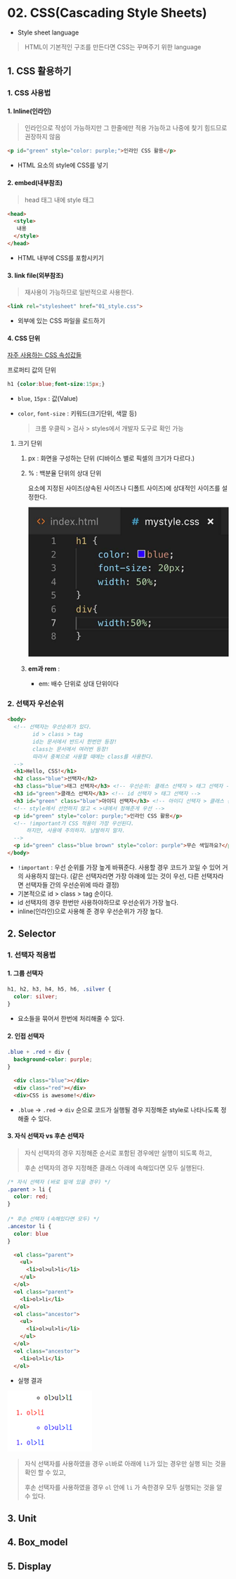 # 02. CSS(Cascading Style Sheets)
 
* Style sheet language

> HTML이 기본적인 구조를 만든다면 CSS는 꾸며주기 위한 language



## 1. CSS 활용하기

### 1. CSS 사용법

#### 1. Inline(인라인)

>  인라인으로 작성이 가능하지만 그 한줄에만 적용 가능하고 나중에 찾기 힘드므로 권장하지 않음

```html
<p id="green" style="color: purple;">인라인 CSS 활용</p> 
```

* HTML 요소의 style에 CSS를 넣기



#### 2. embed(내부참조)

> head 태그 내에 style 태그

```html
<head>
  <style>
   내용
  </style>
</head>
```

* HTML 내부에 CSS를 포함시키기



#### 3. link file(외부참조)

> 재사용이 가능하므로 일반적으로 사용한다.

```html
<link rel="stylesheet" href="01_style.css">
```

* 외부에 있는 CSS 파일을 로드하기



#### 4. CSS 단위

[자주 사용하는 CSS 속성값들](https://developer.microsoft.com/en-us/microsoft-edge/platform/usage/)

프로퍼티 값의 단위

```css
h1 {color:blue;font-size:15px;}
```

* `blue`, `15px` : 값(Value)

* `color`, `font-size` : 키워드(크기단위, 색깔 등)

  > 크롬 우클릭 > 검사 > styles에서 개발자 도구로 확인 가능



1. 크기 단위

   1. px : 화면을 구성하는 단위 (디바이스 별로 픽셀의 크기가 다르다.)

   2. % : 백분율 단위의 상대 단위

      요소에 지정된 사이즈(상속된 사이즈나 디폴트 사이즈)에 상대적인 사이즈를 설정한다.

      ![01_css](./image/01_css.jpg)

   3. **em과 rem** :

      * em: 배수 단위로 상대 단위이다





### 2. 선택자 우선순위

```html
<body>
  <!-- 선택자는 우선순위가 있다.
        id > class > tag
        id는 문서에서 반드시 한번만 등장!
        class는 문서에서 여러번 등장!
        따라서 중복으로 사용할 때에는 class를 사용한다.
  -->
  <h1>Hello, CSS!</h1>
  <h2 class="blue">선택자</h2>
  <h3 class="blue">태그 선택자</h3> <!-- 우선순위: 클래스 선택자 > 태그 선택자 -->
  <h3 id="green">클래스 선택자</h3> <!-- id 선택자 > 태그 선택자 -->
  <h3 id="green" class="blue">아이디 선택자</h3> <!-- 아이디 선택자 > 클래스 선택자 -->
  <!-- style에서 선언하지 않고 < >내에서 정해준게 우선 -->
  <p id="green" style="color: purple;">인라인 CSS 활용</p> 
  <!-- !important가 CSS 적용이 가장 우선된다.
      하지만, 사용에 주의하자. 남발하지 말자.
  -->
  <p id="green" class="blue brown" style="color: purple">무슨 색일까요?</p>
</body>
```

* `!important` : 우선 순위를 가장 높게 바꿔준다. 사용할 경우 코드가 꼬일 수 있어 거의 사용하지 않는다. (같은 선택자라면 가장 아래에 있는 것이 우선, 다른 선택자라면 선택자들 간의 우선순위에 따라 결정)
* 기본적으로 id > class > tag 순이다.
* id 선택자의 경우 한번만 사용하야하므로 우선순위가 가장 높다.
* inline(인라인)으로 사용해 준 경우 우선순위가 가장 높다.

## 2. Selector

### 1. 선택자 적용법

#### 1. 그룹 선택자

```css
h1, h2, h3, h4, h5, h6, .silver {
  color: silver;
}
```

* 요소들을 묶어서 한번에 처리해줄 수 있다.

#### 2. 인접 선택자

```css
.blue + .red + div {
  background-color: purple;
}
```

```html
  <div class="blue"></div>
  <div class="red"></div>
  <div>CSS is awesome!</div>
```

* `.blue` -> `.red` -> `div` 순으로 코드가 실행될 경우 지정해준 style로 나타나도록 정해줄 수 있다.

#### 3. 자식 선택자 vs 후손 선택자

> 자식 선택자의 경우 지정해준 순서로 포함된 경우에만 실행이 되도록 하고,
>
> 후손 선택자의 경우 지정해준 클래스 아래에 속해있다면 모두 실행된다.

```css
/* 자식 선택자 (바로 밑에 있을 경우) */
.parent > li {
  color: red;
}

/* 후손 선택자 (속해있다면 모두) */
.ancestor li {
  color: blue
}
```

```html
  <ol class="parent">
    <ul>
      <li>ol>ul>li</li>
    </ul>
  </ol>
  <ol class="parent">
    <li>ol>li</li>
  </ol>
  <ol class="ancestor">
    <ul>
      <li>ol>ul>li</li>
    </ul>
  </ol>
  <ol class="ancestor">
    <li>ol>li</li>
  </ol>
```

* 실행 결과

![01](./image/01.png)

> 자식 선택자를 사용하였을 경우 `ol`바로 아래에 `li`가 있는 경우만 실행 되는 것을 확인 할 수 있고,
>
> 후손 선택자를 사용하였을 경우 `ol` 안에 `li` 가 속한경우 모두 실행되는 것을 알 수 있다.

## 3. Unit







## 4. Box_model





## 5. Display

